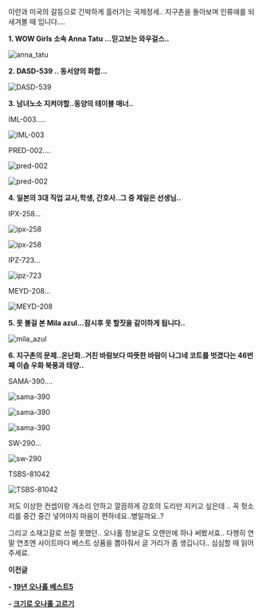 이란과 미국의 갈등으로 긴박하게 흘러가는 국제정세.. 지구촌을 돌아보며 인류애를 되새겨볼 때 입니다....



**1. WOW Girls 소속 Anna Tatu ...믿고보는 와우걸스..**

![anna_tatu](https://github.com/jeongsamie/viral_image/blob/master/anna_tatu.gif "anna tatu")



**2. DASD-539 .. 동서양의 화합...**

![DASD-539](https://github.com/jeongsamie/viral_image/blob/master/DASD-539.gif "DASD-539")



**3. 남녀노소 지켜야할..동양의 테이블 매너..**

IML-003.....

![IML-003](https://github.com/jeongsamie/viral_image/blob/master/IML-003.gif "IML-003")

PRED-002....

![pred-002](https://github.com/jeongsamie/viral_image/blob/master/pred-002.gif "pred-002")

![pred-002](https://github.com/jeongsamie/viral_image/blob/master/pred-002_2.gif "pred-002")



**4. 일본의 3대 직업 교사,학생, 간호사..그 중 제일은 선생님..**

IPX-258...

![ipx-258](https://github.com/jeongsamie/viral_image/blob/master/ipx-258.gif "ipx-258")

![ipx-258](https://github.com/jeongsamie/viral_image/blob/master/ipx-258_2.gif "ipx-258")

IPZ-723...

![ipz-723](https://github.com/jeongsamie/viral_image/blob/master/ipz-723.gif "ipz-723")

MEYD-208...

![MEYD-208](https://github.com/jeongsamie/viral_image/blob/master/MEYD-208.gif "MEYD-208")



**5. 못 볼걸 본 Mila azul...잠시후 못 할짓을 같이하게 됩니다..**

![mila_azul](https://github.com/jeongsamie/viral_image/blob/master/mila_azul.gif "mila azul")



**6. 지구촌의 문제..온난화..거친 바람보다 따뜻한 바람이 나그네 코트를 벗겼다는 46번째 이솝 우화 북풍과 태양..**

SAMA-390....

![sama-390](https://github.com/jeongsamie/viral_image/blob/master/sama-390.gif "sama-390")

![sama-390](https://github.com/jeongsamie/viral_image/blob/master/sama-390_2.gif "sama-390")

![sama-390](https://github.com/jeongsamie/viral_image/blob/master/sama-390_3.gif "sama-390")

SW-290...

![sw-290](https://github.com/jeongsamie/viral_image/blob/master/sw-290.gif "sw-290")

TSBS-81042

![TSBS-81042](https://github.com/jeongsamie/viral_image/blob/master/TSBS-81042.gif "TSBS-81042")





저도 이상한 컨셉이랑 개소리 안하고 깔끔하게 강호의 도리만 지키고 싶은데 .. 꼭 헛소리를 중간 중간 넣어야지 마음이 편하네요..병일까요..?

그리고 소재고갈로 쓰질 못했던.. 오나홀 정보글도 오랜만에 하나 써봤서효.. 다행히 연말 연초엔 사이트마다 베스트 상품을 뽑아줘서 글 거리가 좀 생깁니다.. 심심할 때 읽어주세료. 



**이전글**

**- [19년 오나홀 베스트5](https://bbs.ruliweb.com/community/board/310007/read/203901)**

**- [크기로 오나홀 고르기 ](https://bbs.ruliweb.com/community/board/310007/read/200690)**
